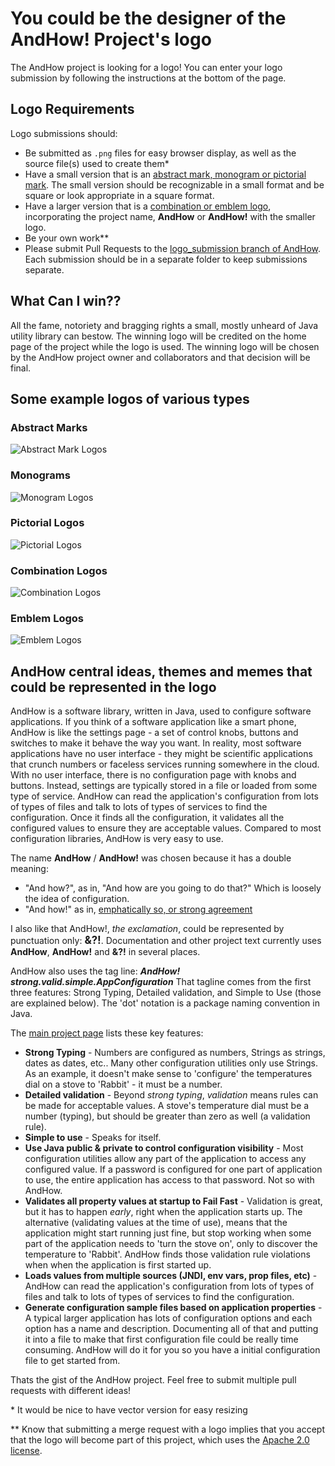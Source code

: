 # You could be the designer of the AndHow! Project's logo

The AndHow project is looking for a logo!  You can enter your logo submission by following the instructions at the bottom of the page.

## Logo Requirements
Logo submissions should:
* Be submitted as `.png` files for easy browser display, as well as the source file(s) used to create them\*
* Have a small version that is an [abstract mark, monogram or pictorial mark](https://99designs.com/blog/tips/types-of-logos/).  The small version should be recognizable in a small format and be square or look appropriate in a square format.
* Have a larger version that is a [combination or emblem logo](https://99designs.com/blog/tips/types-of-logos/), incorporating the project name, **AndHow** or **AndHow!** with the smaller logo.
* Be your own work\*\*
* Please submit Pull Requests to the [logo_submission branch of AndHow](https://github.com/eeverman/andhow/tree/logo_submission).  Each submission should be in a separate folder to keep submissions separate.

## What Can I win??
All the fame, notoriety and bragging rights a small, mostly unheard of Java utility library can bestow.  The winning logo will be credited on the home page of the project while the logo is used.  The winning logo will be chosen by the AndHow project owner and collaborators and that decision will be final.

## Some example logos of various types
### Abstract Marks
![Abstract Mark Logos](https://cdn2.f-cdn.com/files/download/36646775/6ba52d.jpg)
### Monograms
![Monogram Logos](https://www.moirae.co.uk/media/4320/lettermarks.jpg)
### Pictorial Logos
![Pictorial Logos](https://www.brandsnack.co/wp-content/uploads/2018/04/pictorial-brandmark-logo-examples.jpg)
### Combination Logos
![Combination Logos](https://www.odanieldesignsblog.com/wp-content/uploads/2017/07/CombinationLogo.png)
### Emblem Logos
![Emblem Logos](https://www.digitalflare.co.uk/media/1477958400/1479686400/1479763310-989a73f58a50f17406f1af3480cf3e09.jpg)

## AndHow central ideas, themes and memes that could be represented in the logo
AndHow is a software library, written in Java, used to configure software applications.  If you think of a software application like a smart phone, AndHow is like the settings page - a set of control knobs, buttons and switches to make it behave the way you want.  In reality, most software applications have no user interface - they might be scientific applications that crunch numbers or faceless services running somewhere in the cloud.  With no user interface, there is no configuration page with knobs and buttons.  Instead, settings are typically stored in a file or loaded from some type of service.  AndHow can read the application's configuration from lots of types of files and talk to lots of types of services to find the configuration.  Once it finds all the configuration, it validates all the configured values to ensure they are acceptable values.  Compared to most configuration libraries, AndHow is very easy to use.

The name **AndHow** / **AndHow!** was chosen because it has a double meaning:
* "And how?", as in, "And how are you going to do that?"  Which is loosely the idea of configuration.
* "And how!" as in, [emphatically so, or strong agreement](https://idioms.thefreedictionary.com/and+how!)

I also like that AndHow!, _the exclamation_, could be represented by punctuation only: <big>**&?!**</big>. Documentation and other project text currently uses **AndHow**, **AndHow!** and **&?!** in several places.

AndHow also uses the tag line: **_AndHow! strong.valid.simple.AppConfiguration_**  That tagline comes from the first three features: Strong Typing, Detailed validation, and Simple to Use (those are explained below).  The 'dot' notation is a package naming convention in Java.  

The [main project page](https://sites.google.com/view/andhow/home) lists these key features:
* **Strong Typing** - Numbers are configured as numbers, Strings as strings, dates as dates, etc..  Many other configuration utilities only use Strings.  As an example, it doesn't make sense to 'configure' the temperatures dial on a stove to 'Rabbit' - it must be a number.
* **Detailed validation** - Beyond _strong typing_, _validation_ means rules can be made for acceptable values.  A stove's temperature dial must be a number (typing), but should be greater than zero as well (a validation rule).
* **Simple to use** - Speaks for itself.
* **Use Java public & private to control configuration visibility** - Most configuration utilities allow any part of the application to access any configured value.  If a password is configured for one part of application to use, the entire application has access to that password.  Not so with AndHow.
* **Validates all property values at startup to Fail Fast** - Validation is great, but it has to happen _early_, right when the application starts up.  The alternative (validating values at the time of use), means that the application might start running just fine, but stop working when some part of the application needs to 'turn the stove on', only to discover the temperature to 'Rabbit'.  AndHow finds those validation rule violations when when the application is first started up.
* **Loads values from multiple sources (JNDI, env vars, prop files, etc)** - AndHow can read the application's configuration from lots of types of files and talk to lots of types of services to find the configuration.
* **Generate configuration sample files based on application properties** - A typical larger application has lots of configuration options and each option has a name and description.  Documenting all of that and putting it into a file to make that first configuration file could be really time consuming.  AndHow will do it for you so you have a initial configuration file to get started from.

Thats the gist of the AndHow project.  Feel free to submit multiple pull requests with different ideas!

\* It would be nice to have vector version for easy resizing

\*\* Know that submitting a merge request with a logo implies that you accept that the logo will become part of this project, which uses the [Apache 2.0 license](https://github.com/eeverman/andhow/blob/master/LICENSE).